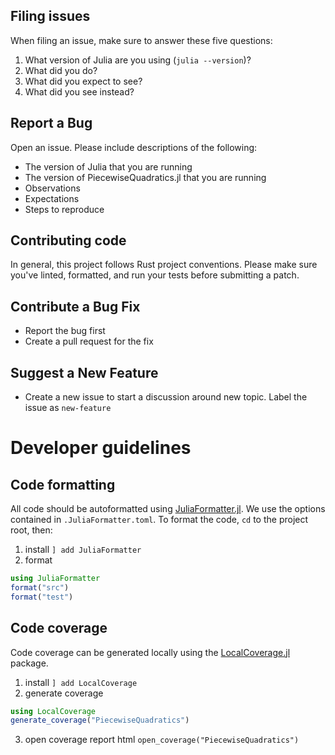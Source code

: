 ## Filing issues

When filing an issue, make sure to answer these five questions:

1. What version of Julia are you using (`julia --version`)?
2. What did you do?
3. What did you expect to see?
4. What did you see instead?

## Report a Bug

Open an issue. Please include descriptions of the following:
- The version of Julia that you are running
- The version of PiecewiseQuadratics.jl that you are running
- Observations
- Expectations
- Steps to reproduce

## Contributing code

In general, this project follows Rust project conventions. Please make sure
you've linted, formatted, and run your tests before submitting a patch.

## Contribute a Bug Fix

- Report the bug first
- Create a pull request for the fix

## Suggest a New Feature

- Create a new issue to start a discussion around new topic. Label the issue as `new-feature`

# Developer guidelines

## Code formatting
All code should be autoformatted using [JuliaFormatter.jl](https://github.com/domluna/JuliaFormatter.jl).  We use the options contained in `.JuliaFormatter.toml`. To format the code, `cd` to the project root, then:
1. install `] add JuliaFormatter`
2. format
  ```julia
  using JuliaFormatter
  format("src")
  format("test")
  ```

## Code coverage
Code coverage can be generated locally using the [LocalCoverage.jl](https://github.com/JuliaCI/LocalCoverage.jl) package.
1. install `] add LocalCoverage`
2. generate coverage
  ```julia
  using LocalCoverage
  generate_coverage("PiecewiseQuadratics")
  ```
3. open coverage report html `open_coverage("PiecewiseQuadratics")`
